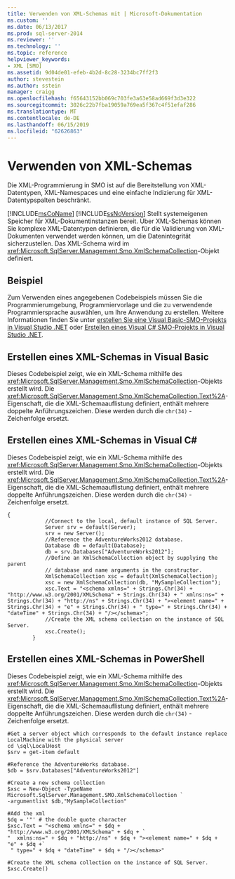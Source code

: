 ```yaml
---
title: Verwenden von XML-Schemas mit | Microsoft-Dokumentation
ms.custom: ''
ms.date: 06/13/2017
ms.prod: sql-server-2014
ms.reviewer: ''
ms.technology: ''
ms.topic: reference
helpviewer_keywords:
- XML [SMO]
ms.assetid: 9d04de01-efeb-4b2d-8c28-3234bc7ff2f3
author: stevestein
ms.author: sstein
manager: craigg
ms.openlocfilehash: f65643152bb069c703fe3a63e58ad669f3d3e322
ms.sourcegitcommit: 3026c22b7fba19059a769ea5f367c4f51efaf286
ms.translationtype: MT
ms.contentlocale: de-DE
ms.lasthandoff: 06/15/2019
ms.locfileid: "62626863"
---
```

# <a name="using-xml-schemas"></a>Verwenden von XML-Schemas
  Die XML-Programmierung in SMO ist auf die Bereitstellung von XML-Datentypen, XML-Namespaces und eine einfache Indizierung für XML-Datentypspalten beschränkt.  
  
 [!INCLUDE[msCoName](../../../includes/msconame-md.md)] [!INCLUDE[ssNoVersion](../../../includes/ssnoversion-md.md)] Stellt systemeigenen Speicher für XML-Dokumentinstanzen bereit. Über XML-Schemas können Sie komplexe XML-Datentypen definieren, die für die Validierung von XML-Dokumenten verwendet werden können, um die Datenintegrität sicherzustellen. Das XML-Schema wird im <xref:Microsoft.SqlServer.Management.Smo.XmlSchemaCollection>-Objekt definiert.  
  
## <a name="example"></a>Beispiel  
 Zum Verwenden eines angegebenen Codebeispiels müssen Sie die Programmierumgebung, Programmiervorlage und die zu verwendende Programmiersprache auswählen, um Ihre Anwendung zu erstellen. Weitere Informationen finden Sie unter [erstellen Sie eine Visual Basic-SMO-Projekts in Visual Studio .NET](../../../database-engine/dev-guide/create-a-visual-basic-smo-project-in-visual-studio-net.md) oder [Erstellen eines Visual C&#35; SMO-Projekts in Visual Studio .NET](../how-to-create-a-visual-csharp-smo-project-in-visual-studio-net.md).  
  
## <a name="creating-an-xml-schema-in-visual-basic"></a>Erstellen eines XML-Schemas in Visual Basic  
 Dieses Codebeispiel zeigt, wie ein XML-Schema mithilfe des <xref:Microsoft.SqlServer.Management.Smo.XmlSchemaCollection>-Objekts erstellt wird. Die <xref:Microsoft.SqlServer.Management.Smo.XmlSchemaCollection.Text%2A>-Eigenschaft, die die XML-Schemaauflistung definiert, enthält mehrere doppelte Anführungszeichen. Diese werden durch die `chr(34)` -Zeichenfolge ersetzt.  
  
<!-- TODO: review snippet reference  [!CODE [SMO How to#SMO_VBXMLSchema1](SMO How to#SMO_VBXMLSchema1)]  -->  
  
## <a name="creating-an-xml-schema-in-visual-c"></a>Erstellen eines XML-Schemas in Visual C#  
 Dieses Codebeispiel zeigt, wie ein XML-Schema mithilfe des <xref:Microsoft.SqlServer.Management.Smo.XmlSchemaCollection>-Objekts erstellt wird. Die <xref:Microsoft.SqlServer.Management.Smo.XmlSchemaCollection.Text%2A>-Eigenschaft, die die XML-Schemaauflistung definiert, enthält mehrere doppelte Anführungszeichen. Diese werden durch die `chr(34)` -Zeichenfolge ersetzt.  
  
```  
{  
            //Connect to the local, default instance of SQL Server.   
            Server srv = default(Server);  
            srv = new Server();  
            //Reference the AdventureWorks2012 database.   
            Database db = default(Database);  
            db = srv.Databases["AdventureWorks2012"];  
            //Define an XmlSchemaCollection object by supplying the parent  
            // database and name arguments in the constructor.   
            XmlSchemaCollection xsc = default(XmlSchemaCollection);  
            xsc = new XmlSchemaCollection(db, "MySampleCollection");  
            xsc.Text = "<schema xmlns=" + Strings.Chr(34) + "http://www.w3.org/2001/XMLSchema" + Strings.Chr(34) + " xmlns:ns=" + Strings.Chr(34) + "http://ns" + Strings.Chr(34) + "><element name=" + Strings.Chr(34) + "e" + Strings.Chr(34) + " type=" + Strings.Chr(34) + "dateTime" + Strings.Chr(34) + "/></schema>";  
            //Create the XML schema collection on the instance of SQL Server.   
            xsc.Create();  
        }  
```  
  
## <a name="creating-an-xml-schema-in-powershell"></a>Erstellen eines XML-Schemas in PowerShell  
 Dieses Codebeispiel zeigt, wie ein XML-Schema mithilfe des <xref:Microsoft.SqlServer.Management.Smo.XmlSchemaCollection>-Objekts erstellt wird. Die <xref:Microsoft.SqlServer.Management.Smo.XmlSchemaCollection.Text%2A>-Eigenschaft, die die XML-Schemaauflistung definiert, enthält mehrere doppelte Anführungszeichen. Diese werden durch die `chr(34)` -Zeichenfolge ersetzt.  
  
```  
#Get a server object which corresponds to the default instance replace LocalMachine with the physical server  
cd \sql\LocalHost  
$srv = get-item default  
  
#Reference the AdventureWorks database.  
$db = $srv.Databases["AdventureWorks2012"]  
  
#Create a new schema collection  
$xsc = New-Object -TypeName Microsoft.SqlServer.Management.SMO.XmlSchemaCollection `  
-argumentlist $db,"MySampleCollection"  
  
#Add the xml  
$dq = '"' # the double quote character  
$xsc.Text = "<schema xmlns=" + $dq + "http://www.w3.org/2001/XMLSchema" + $dq + `  
"  xmlns:ns=" + $dq + "http://ns" + $dq + "><element name=" + $dq + "e" + $dq +`  
 " type=" + $dq + "dateTime" + $dq + "/></schema>"  
  
#Create the XML schema collection on the instance of SQL Server.  
$xsc.Create()  
```  
  
  
